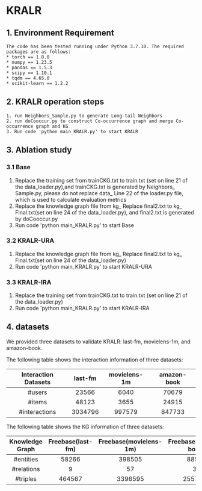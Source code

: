 # KRALR

## 1. Environment Requirement
```
The code has been tested running under Python 3.7.10. The required packages are as follows:
* torch == 1.8.0
* numpy == 1.23.5
* pandas == 1.5.3
* scipy == 1.10.1
* tqdm == 4.65.0
* scikit-learn == 1.2.2
```

## 2. KRALR operation steps
```
1. run Neighbors_Sample.py to generate Long-tail Neighbors
2. run doCooccur.py to construct Co-occurrence graph and merge Co-occurrence graph and KG
3. Run code 'python main_KRALR.py' to start KRALR
```

## 3. Ablation study
### 3.1 Base
1. Replace the training set from trainCKG.txt to train.txt (set on line 21 of the data_loader.py),and trainCKG.txt is generated by Neighbors_ Sample.py, please do not replace data_ Line 22 of the loader.py file, which is used to calculate evaluation metrics
2. Replace the knowledge graph file from kg_ Replace final2.txt to kg_ Final.txt(set on line 24 of the data_loader.py), and final2.txt is generated by doCooccur.py
3. Run code 'python main_KRALR.py' to start Base

### 3.2 KRALR-URA
1. Replace the knowledge graph file from kg_ Replace final2.txt to kg_ Final.txt(set on line 24 of the data_loader.py)
2. Run code 'python main_KRALR.py' to start KRALR-URA

### 3.3 KRALR-IRA
1. Replace the training set from trainCKG.txt to train.txt (set on line 21 of the data_loader.py)
2. Run code 'python main_KRALR.py' to start KRALR-IRA

## 4. datasets
We provided three datasets to validate KRALR: last-fm, movielens-1m, and amazon-book. 

The following table shows the interaction information of three datasets:

|  Interaction Datasets   |    last-fm     |  movielens-1m  | amazon-book|
|  :---------------:   |:--------------:|:-------:|:-------:|
|       #users        |     23566      |  6040   |  70679  |
|       #items        |     48123      |  3655   |  24915  |
|    #interactions    |    3034796     | 997579  |  847733 |

The following table shows the KG information of three datasets:

| Knowledge Graph |   Freebase(last-fm)   |  Freebase(movielens-1m)  | Freebase(amazon-book)  | 
|:---------------:|          :-----------:         |     :-------:     |:-------:     |
|   #entities    |              58266            |       398505      |  88572  |
|   #relations   |                 9              |         57        |  39   |
|    #triples    |              464567            |       3396595     |  2557746 |



